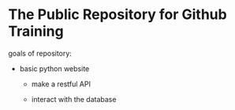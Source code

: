# The Public Repository for Github Training
goals of repository:

* basic python website

  * make a restful API
  
  * interact with the database
  
  

